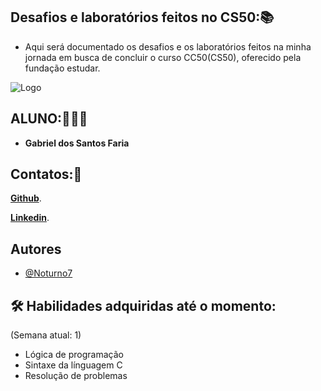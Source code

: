 ##         Desafios e laboratórios feitos no CS50:📚
- Aqui será documentado os desafios e os laboratórios feitos na minha jornada em busca de concluir o curso CC50(CS50), oferecido pela fundação estudar.

![Logo](https://members-csforall.imgix.net/members/logos/cs50-black.PNG)


## ALUNO:👨🏽‍🎓
- **Gabriel dos Santos Faria**

## Contatos:📲
[**Github**](https://github.com/Noturno7).      

[**Linkedin**](https://www.linkedin.com/in/gabriel-dos-santos-faria-864b34305/).

## Autores

- [@Noturno7](https://github.com/Noturno7)


## 🛠 Habilidades adquiridas até o momento:
(Semana atual: 1)
- Lógica de programação
- Sintaxe da línguagem C
- Resolução de problemas

